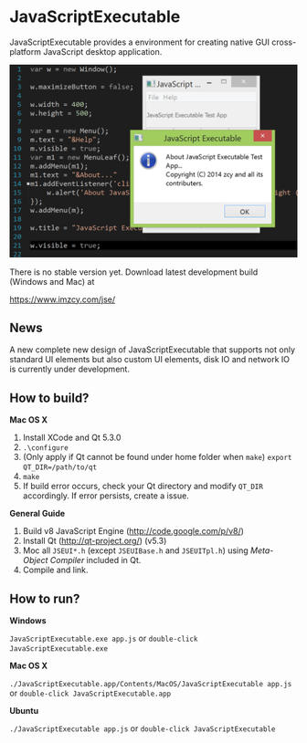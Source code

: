 JavaScriptExecutable
====================

JavaScriptExecutable provides a environment for creating native GUI cross-platform JavaScript desktop application.

<img src="doc/images/jse.png?raw=true" alt="Screen Shot" width="522px" />

There is no stable version yet. Download latest development build (Windows and Mac) at

https://www.imzcy.com/jse/

News
--------------------

A new complete new design of JavaScriptExecutable that supports not only standard UI elements but also custom UI elements, disk IO and network IO is currently under development.

How to build?
--------------------

**Mac OS X**

1. Install XCode and Qt 5.3.0
2. `.\configure`
3. (Only apply if Qt cannot be found under home folder when `make`) `export QT_DIR=/path/to/qt`
4. `make`
5. If build error occurs, check your Qt directory and modify `QT_DIR` accordingly. If error persists, create a issue.
 
**General Guide**

1. Build v8 JavaScript Engine (http://code.google.com/p/v8/)
2. Install Qt (http://qt-project.org/) (v5.3)
3. Moc all `JSEUI*.h` (except `JSEUIBase.h` and `JSEUITpl.h`) using *Meta-Object Compiler* included in Qt.
4. Compile and link.

How to run?
--------------------

**Windows** 

`JavaScriptExecutable.exe app.js` or `double-click JavaScriptExecutable.exe`

**Mac OS X**

`./JavaScriptExecutable.app/Contents/MacOS/JavaScriptExecutable app.js` or `double-click JavaScriptExecutable.app`

**Ubuntu**

`./JavaScriptExecutable app.js` or `double-click JavaScriptExecutable`
